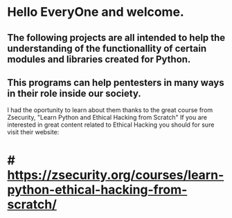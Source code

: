 # Hello EveryOne and welcome. 

## The following projects are all intended to help the understanding of the functionallity of certain modules and libraries created for Python.

## This programs can help pentesters in many ways in their role inside our society.

I had the oportunity to learn about them thanks to the great course from Zsecurity, "Learn Python and Ethical Hacking from Scratch" 
If you are interested in great content related to Ethical Hacking you should for sure visit their website: 

# # https://zsecurity.org/courses/learn-python-ethical-hacking-from-scratch/
